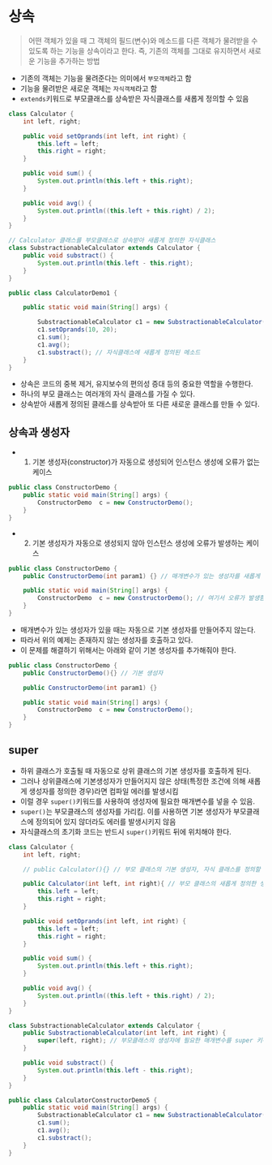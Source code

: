 # 상속

> 어떤 객체가 있을 때 그 객체의 필드(변수)와 메소드를 다른 객체가 물려받을 수 있도록 하는 기능을 상속이라고 한다.
> 즉, 기존의 객체를 그대로 유지하면서 새로운 기능을 추가하는 방법

- 기존의 객체는 기능을 물려준다는 의미에서 `부모객체`라고 함
- 기능을 물려받은 새로운 객체는 `자식객체`라고 함
- `extends`키워드로 부모클래스를 상속받은 자식클래스를 새롭게 정의할 수 있음

```java
class Calculator {
    int left, right;

    public void setOprands(int left, int right) {
        this.left = left;
        this.right = right;
    }

    public void sum() {
        System.out.println(this.left + this.right);
    }

    public void avg() {
        System.out.println((this.left + this.right) / 2);
    }
}

// Calculator 클래스를 부모클래스로 상속받아 새롭게 정의한 자식클래스
class SubstractionableCalculator extends Calculator {
    public void substract() {
        System.out.println(this.left - this.right);
    }
}

public class CalculatorDemo1 {

    public static void main(String[] args) {

        SubstractionableCalculator c1 = new SubstractionableCalculator();
        c1.setOprands(10, 20);
        c1.sum();
        c1.avg();
        c1.substract(); // 자식클래스에 새롭게 정의된 메소드
    }
}
```

- 상속은 코드의 중복 제거, 유지보수의 편의성 증대 등의 중요한 역할을 수행한다.
- 하나의 부모 클래스는 여러개의 자식 클래스를 가질 수 있다.
- 상속받아 새롭게 정의된 클래스를 상속받아 또 다른 새로운 클래스를 만들 수 있다.

## 상속과 생성자

- 1. 기본 생성자(constructor)가 자동으로 생성되어 인스턴스 생성에 오류가 없는 케이스

```java
public class ConstructorDemo {
    public static void main(String[] args) {
        ConstructorDemo  c = new ConstructorDemo();
    }
}
```

- 2. 기본 생성자가 자동으로 생성되지 않아 인스턴스 생성에 오류가 발생하는 케이스

```java
public class ConstructorDemo {
    public ConstructorDemo(int param1) {} // 매개변수가 있는 생성자를 새롭게 정의함. 따라서 기본 생성자가 자동으로 생성되지 않음

    public static void main(String[] args) {
        ConstructorDemo  c = new ConstructorDemo(); // 여기서 오류가 발생함!
    }
}
```

- 매개변수가 있는 생성자가 있을 때는 자동으로 기본 생성자를 만들어주지 않는다.
- 따라서 위의 예제는 존재하지 않는 생성자를 호출하고 있다.
- 이 문제를 해결하기 위해서는 아래와 같이 기본 생성자를 추가해줘야 한다.

```java
public class ConstructorDemo {
    public ConstructorDemo(){} // 기본 생성자

    public ConstructorDemo(int param1) {}

    public static void main(String[] args) {
        ConstructorDemo  c = new ConstructorDemo();
    }
}
```

## super

- 하위 클래스가 호출될 때 자동으로 상위 클래스의 기본 생성자를 호출하게 된다.
- 그러나 상위클래스에 기본생성자가 만들어지지 않은 상태(특정한 조건에 의해 새롭게 생성자를 정의한 경우)라면 컴파일 에러를 발생시킴
- 이럴 경우 `super()`키워드를 사용하여 생성자에 필요한 매개변수를 넣을 수 있음.
- `super()`는 부모클래스의 생성자를 가리킴. 이를 사용하면 기본 생성자가 부모클래스에 정의되어 있지 않더라도 에러를 발생시키지 않음
- 자식클래스의 초기화 코드는 반드시 `super()`키워드 뒤에 위치해야 한다.

```java
class Calculator {
    int left, right;

    // public Calculator(){} // 부모 클래스의 기본 생성자, 자식 클래스를 정의할 때 이것이 없으면 오류가 발생됨

    public Calculator(int left, int right){ // 부모 클래스의 새롭게 정의한 생성자
        this.left = left;
        this.right = right;
    }

    public void setOprands(int left, int right) {
        this.left = left;
        this.right = right;
    }

    public void sum() {
        System.out.println(this.left + this.right);
    }

    public void avg() {
        System.out.println((this.left + this.right) / 2);
    }
}

class SubstractionableCalculator extends Calculator {
    public SubstractionableCalculator(int left, int right) {
        super(left, right); // 부모클래스의 생성자에 필요한 매개변수를 super 키워드로 받아와 입력
    }

    public void substract() {
        System.out.println(this.left - this.right);
    }
}

public class CalculatorConstructorDemo5 {
    public static void main(String[] args) {
        SubstractionableCalculator c1 = new SubstractionableCalculator(10, 20);
        c1.sum();
        c1.avg();
        c1.substract();
    }
}
```
